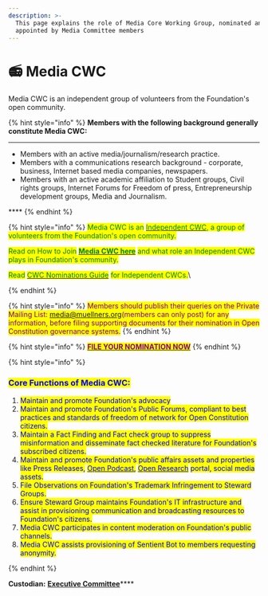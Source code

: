 ```yaml
---
description: >-
  This page explains the role of Media Core Working Group, nominated and
  appointed by Media Committee members
---
```


# 📻 Media CWC

Media CWC is an independent group of volunteers from the Foundation's open community. &#x20;

{% hint style="info" %}
**Members with the following background generally constitute Media CWC:**

****

* Members with an active media/journalism/research practice.
* Members with a communications research background - corporate, business, Internet based media companies, newspapers.
*   Members with an active academic affiliation to Student groups, Civil rights groups, Internet Forums for Freedom of press, Entrepreneurship development groups, Media and Journalism.



&#x20;****&#x20;
{% endhint %}

{% hint style="info" %}
<mark style="color:green;">Media CWC is an</mark> [<mark style="color:green;">Independent CWC</mark>](../core-working-committee/independent-cwcs.md)<mark style="color:green;">, a group of volunteers from the Foundation's open community.</mark>&#x20;

<mark style="color:green;">Read on How to Join</mark> [<mark style="color:green;">**Media CWC here**</mark>](../core-working-committee/independent-cwcs.md) <mark style="color:green;">and what role an Independent CWC plays in Foundation's community.</mark>

<mark style="color:green;">Read</mark> [<mark style="color:green;">CWC Nominations Guide</mark>](broken-reference) <mark style="color:green;">for Independent CWCs.</mark>\

{% endhint %}

{% hint style="info" %}
<mark style="color:purple;">Members should publish their queries on the Private Mailing List: media@muellners.org(members can only post) for any information, before filing supporting documents for their nomination in Open Constitution governance systems.</mark>
{% endhint %}

{% hint style="info" %}
<mark style="color:purple;">****</mark>[<mark style="color:purple;">**FILE YOUR NOMINATION NOW**</mark>](https://share.hsforms.com/1Tl1NczJOTwWoM6n4BZRU-g3xaqh)<mark style="color:purple;">****</mark>
{% endhint %}

{% hint style="info" %}
### <mark style="color:blue;">Core Functions of Media CWC:</mark>

1. <mark style="color:blue;">Maintain and promote Foundation's advocacy</mark>
2. <mark style="color:blue;">Maintain and promote Foundation's Public Forums, compliant to best practices and standards of freedom of network for Open Constitution citizens.</mark>
3. <mark style="color:blue;">Maintain a Fact Finding and Fact check group to suppress misinformation and disseminate fact checked literature for Foundation's subscribed citizens.</mark>
4. <mark style="color:blue;">Maintain and promote Foundation's public affairs assets and properties like Press Releases,</mark> [<mark style="color:blue;">Open Podcast</mark>](../../outreach/open-podcast.md)<mark style="color:blue;">,</mark> [<mark style="color:blue;">Open Research</mark>](broken-reference) <mark style="color:blue;">portal, social media assets.</mark>
5. <mark style="color:blue;">File Observations on Foundation's Trademark Infringement to Steward Groups.</mark>
6. <mark style="color:blue;">Ensure Steward Group maintains Foundation's IT infrastructure and assist in provisioning communication and broadcasting resources to Foundation's citizens.</mark>
7. <mark style="color:blue;">Media CWC participates in content moderation on Foundation's public channels.</mark>
8. <mark style="color:blue;">Media CWC assists provisioning of Sentient Bot to members requesting anonymity.</mark>


{% endhint %}

**Custodian:** [**Executive Committee**](../executive-council.md)****
